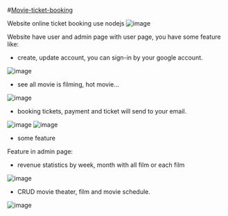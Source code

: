 ﻿#[Movie-ticket-booking](https://ltw2-skycinema.herokuapp.com/user/)

 
Website online ticket booking use nodejs
![image](https://user-images.githubusercontent.com/43676655/128635349-5512f278-be9d-479b-b3a3-58575207b14a.png)

Website have user and admin page
with user page, you have some feature like:
  - create, update account, you can sign-in by your google account. 
  
  ![image](https://user-images.githubusercontent.com/43676655/128635545-69ca678e-7be8-4d0e-909e-3b44709e4c91.png)

  - see all movie is filming, hot movie...
  
  ![image](https://user-images.githubusercontent.com/43676655/128635630-cdd45c42-36df-43cb-9e83-5225e0f771d7.png)

  - booking tickets, payment and ticket will send to your email.
  
  ![image](https://user-images.githubusercontent.com/43676655/128635763-554583c9-12ee-4d5a-9f00-fc4ea1ef9896.png)
  ![image](https://user-images.githubusercontent.com/43676655/128635792-301346a5-ec4e-4cd6-bd80-3c4376b36efd.png)

  - some feature
  
Feature in admin page:

  - revenue statistics by week, month with all film or each film
  
  ![image](https://user-images.githubusercontent.com/43676655/128635833-5e79d3c7-a7fd-4e1c-94c0-c46d601ec1d8.png)
 
  - CRUD movie theater, film and movie schedule.
  
  ![image](https://user-images.githubusercontent.com/43676655/128635936-7863dd57-b28e-437c-aca9-082bd7298b61.png)


